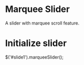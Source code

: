 # Marquee Slider
A slider with marquee scroll feature.

# Initialize slider
 $('#slide1').marqueeSlider();
